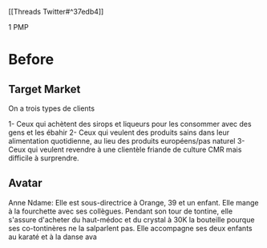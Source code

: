 [[Threads Twitter#^37edb4]]

1 PMP
# Before
## Target Market

On a trois types de clients

1- Ceux qui achètent des sirops et liqueurs pour les consommer avec des gens et les ébahir
2- Ceux qui veulent des produits sains dans leur alimentation quotidienne, au lieu des produits européens/pas naturel
3- Ceux qui veulent revendre à une clientèle friande de culture CMR mais difficile à surprendre.

## Avatar
Anne Ndame: 
Elle est sous-directrice à Orange, 39 et un enfant. Elle mange à la fourchette avec ses collègues. Pendant son tour de tontine, elle s'assure d'acheter du haut-médoc et du crystal à 30K la bouteille pourque ses co-tontinères ne la salparlent pas. 
Elle accompagne ses deux enfants au karaté et à la danse ava 